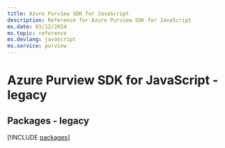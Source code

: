 ```yaml
---
title: Azure Purview SDK for JavaScript
description: Reference for Azure Purview SDK for JavaScript
ms.date: 03/12/2024
ms.topic: reference
ms.devlang: javascript
ms.service: purview
---
```

# Azure Purview SDK for JavaScript - legacy
## Packages - legacy
[!INCLUDE [packages](purview-index.md)]